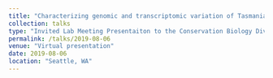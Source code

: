 ```yaml
---
title: "Characterizing genomic and transcriptomic variation of Tasmanian devil populations across a heterogeneous landscape"
collection: talks
type: "Invited Lab Meeting Presentaiton to the Conservation Biology Division of NOAA's National Marine Fisheries Services"
permalink: /talks/2019-08-06
venue: "Virtual presentation"
date: 2019-08-06
location: "Seattle, WA"
---
```


